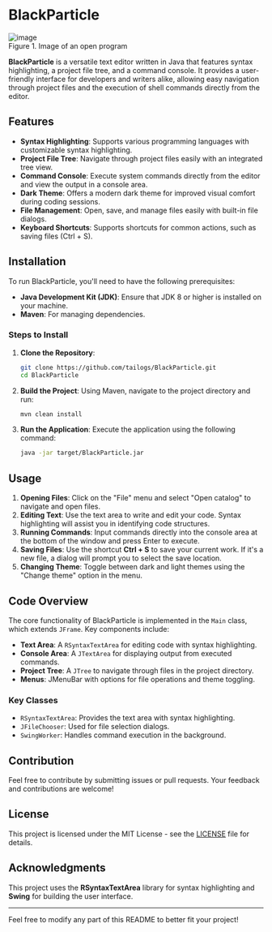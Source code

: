 # BlackParticle

![image](https://github.com/user-attachments/assets/77d9ae39-c376-4464-9495-317c56238d54)
<br>Figure 1. Image of an open program

**BlackParticle** is a versatile text editor written in Java that features syntax highlighting, a project file tree, and a command console. It provides a user-friendly interface for developers and writers alike, allowing easy navigation through project files and the execution of shell commands directly from the editor.

## Features

- **Syntax Highlighting**: Supports various programming languages with customizable syntax highlighting.
- **Project File Tree**: Navigate through project files easily with an integrated tree view.
- **Command Console**: Execute system commands directly from the editor and view the output in a console area.
- **Dark Theme**: Offers a modern dark theme for improved visual comfort during coding sessions.
- **File Management**: Open, save, and manage files easily with built-in file dialogs.
- **Keyboard Shortcuts**: Supports shortcuts for common actions, such as saving files (Ctrl + S).

## Installation

To run BlackParticle, you'll need to have the following prerequisites:

- **Java Development Kit (JDK)**: Ensure that JDK 8 or higher is installed on your machine.
- **Maven**: For managing dependencies.

### Steps to Install

1. **Clone the Repository**:
   ```bash
   git clone https://github.com/tailogs/BlackParticle.git
   cd BlackParticle
   ```

2. **Build the Project**:
   Using Maven, navigate to the project directory and run:
   ```bash
   mvn clean install
   ```

3. **Run the Application**:
   Execute the application using the following command:
   ```bash
   java -jar target/BlackParticle.jar
   ```

## Usage

1. **Opening Files**: Click on the "File" menu and select "Open catalog" to navigate and open files.
2. **Editing Text**: Use the text area to write and edit your code. Syntax highlighting will assist you in identifying code structures.
3. **Running Commands**: Input commands directly into the console area at the bottom of the window and press Enter to execute.
4. **Saving Files**: Use the shortcut **Ctrl + S** to save your current work. If it's a new file, a dialog will prompt you to select the save location.
5. **Changing Theme**: Toggle between dark and light themes using the "Change theme" option in the menu.

## Code Overview

The core functionality of BlackParticle is implemented in the `Main` class, which extends `JFrame`. Key components include:

- **Text Area**: A `RSyntaxTextArea` for editing code with syntax highlighting.
- **Console Area**: A `JTextArea` for displaying output from executed commands.
- **Project Tree**: A `JTree` to navigate through files in the project directory.
- **Menus**: JMenuBar with options for file operations and theme toggling.

### Key Classes

- `RSyntaxTextArea`: Provides the text area with syntax highlighting.
- `JFileChooser`: Used for file selection dialogs.
- `SwingWorker`: Handles command execution in the background.

## Contribution

Feel free to contribute by submitting issues or pull requests. Your feedback and contributions are welcome!

## License

This project is licensed under the MIT License - see the [LICENSE](LICENSE) file for details.

## Acknowledgments

This project uses the **RSyntaxTextArea** library for syntax highlighting and **Swing** for building the user interface.

---

Feel free to modify any part of this README to better fit your project!
